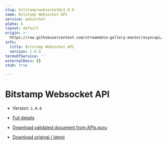 ```yaml
---
slug: bitstamp+websocket@v1.0.0
name: Bitstamp Websocket API
service: websocket
alpha: b
layout: default
origin: >-
  https://raw.githubusercontent.com/streamdata-gallery-master/asyncapi/master/_listings/bitstamp/bitstamp-websocket-api-async.md
info:
  title: Bitstamp Websocket API
  version: 1.0.0
termsOfService: ''
externalDocs: {}
stub: true

---
```

# Bitstamp Websocket API

* Version: `1.0.0`
* [Full details](../html/bitstamp+websocket@v1.0.0.html)





* [Download validated document from APIs.guru](https://raw.githubusercontent.com/APIs-guru/asyncapi-directory/master/docs/APIs/bitstamp%2Bwebsocket%40v1.0.0.yaml)
* [Download original / latest](https://raw.githubusercontent.com/streamdata-gallery-master/asyncapi/master/_listings/bitstamp/bitstamp-websocket-api-async.md)

<script type="application/ld+json">
{
  "@context": "http://schema.org/",
  "@type": "WebAPI",

  "documentation": "",

  "name": "Bitstamp Websocket API"
}
</script>
